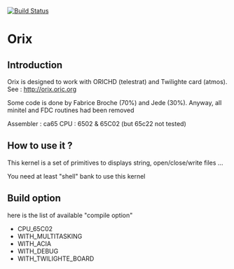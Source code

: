 [![Build Status](https://travis-ci.org/orix-software/kernel.svg?branch=master)](https://travis-ci.org/orix-software/kernel)

# Orix

## Introduction

Orix is designed to work with ORICHD (telestrat) and Twilighte card (atmos). See : http://orix.oric.org

Some code is done by Fabrice Broche (70%) and Jede (30%). Anyway, all minitel and FDC routines had been removed

Assembler : ca65
CPU : 6502 & 65C02 (but 65c22 not tested)

## How to use it ?
This kernel is a set of primitives to displays string, open/close/write files ...

You need at least "shell" bank to use this kernel

## Build option

here is the list of available "compile option" 

* CPU_65C02
* WITH_MULTITASKING
* WITH_ACIA
* WITH_DEBUG
* WITH_TWILIGHTE_BOARD
